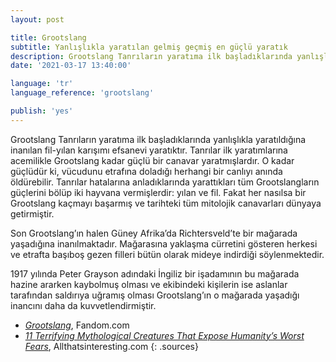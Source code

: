 ```yaml
---
layout: post

title: Grootslang
subtitle: Yanlışlıkla yaratılan gelmiş geçmiş en güçlü yaratık
description: Grootslang Tanrıların yaratıma ilk başladıklarında yanlışlıkla yaratıldığına inanılan fil-yılan karışımı efsanevi yaratıktır.
date: '2021-03-17 13:40:00'

language: 'tr'
language_reference: 'grootslang'

publish: 'yes'
---
```


Grootslang Tanrıların yaratıma ilk başladıklarında yanlışlıkla yaratıldığına inanılan fil-yılan karışımı efsanevi yaratıktır. Tanrılar ilk yaratımlarına acemilikle Grootslang kadar güçlü bir canavar yaratmışlardır. O kadar güçlüdür ki, vücudunu etrafına doladığı herhangi bir canlıyı anında öldürebilir. Tanrılar hatalarına anladıklarında yarattıkları tüm Grootslangların güçlerini bölüp iki hayvana vermişlerdir: yılan ve fil. Fakat her nasılsa bir Grootslang kaçmayı başarmış ve tarihteki tüm mitolojik canavarları dünyaya getirmiştir.

Son Grootslang’ın halen Güney Afrika’da Richtersveld’te bir mağarada yaşadığına inanılmaktadır. Mağarasına yaklaşma cürretini gösteren herkesi ve etrafta başıboş gezen filleri bütün olarak mideye indirdiği söylenmektedir.

1917 yılında Peter Grayson adındaki İngiliz bir işadamının bu mağarada hazine ararken kaybolmuş olması ve ekibindeki kişilerin ise aslanlar tarafından saldırıya uğramış olması Grootslang’ın o mağarada yaşadığı inancını daha da kuvvetlendirmiştir.   


+ *[Grootslang](https://cryptidz.fandom.com/wiki/Grootslang)*, Fandom.com
+ *[11 Terrifying Mythological Creatures That Expose Humanity’s Worst Fears](https://allthatsinteresting.com/mythological-creatures/8)*, Allthatsinteresting.com
{: .sources}

